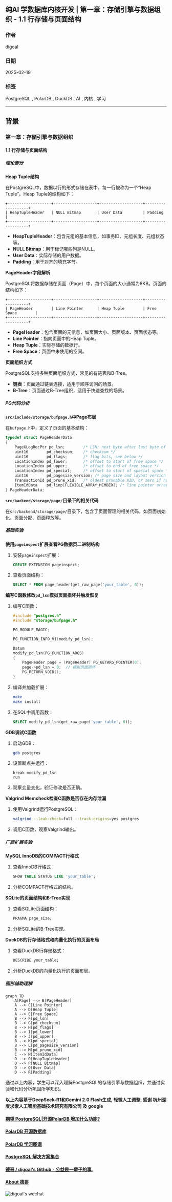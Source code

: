 ## 纯AI 学数据库内核开发 | 第一章：存储引擎与数据组织 - 1.1 行存储与页面结构  
  
### 作者  
digoal  
  
### 日期  
2025-02-19  
  
### 标签  
PostgreSQL , PolarDB , DuckDB , AI , 内核 , 学习  
  
----  
  
## 背景  
  
### 第一章：存储引擎与数据组织

#### 1.1 行存储与页面结构

##### 理论部分

**Heap Tuple结构**

在PostgreSQL中，数据以行的形式存储在表中，每一行被称为一个“Heap Tuple”。Heap Tuple的结构如下：

```plaintext
+-------------------+-------------------+-------------------+-------------------+
| HeapTupleHeader   | NULL Bitmap       | User Data         | Padding           |
+-------------------+-------------------+-------------------+-------------------+
```

- **HeapTupleHeader**：包含元组的基本信息，如事务ID、元组长度、元组状态等。
- **NULL Bitmap**：用于标记哪些列是NULL。
- **User Data**：实际存储的用户数据。
- **Padding**：用于对齐的填充字节。

**PageHeader字段解析**

PostgreSQL将数据存储在页面（Page）中，每个页面的大小通常为8KB。页面的结构如下：

```plaintext
+-------------------+-------------------+-------------------+-------------------+
| PageHeader        | Line Pointer      | Heap Tuple        | Free Space        |
+-------------------+-------------------+-------------------+-------------------+
```

- **PageHeader**：包含页面的元信息，如页面大小、页面版本、页面状态等。
- **Line Pointer**：指向页面中的Heap Tuple。
- **Heap Tuple**：实际存储的数据行。
- **Free Space**：页面中未使用的空间。

**页面组织方式**

PostgreSQL支持多种页面组织方式，常见的有链表和B-Tree。

- **链表**：页面通过链表连接，适用于顺序访问的场景。
- **B-Tree**：页面通过B-Tree组织，适用于快速查找的场景。

##### PG代码分析

**`src/include/storage/bufpage.h`中Page布局**

在`bufpage.h`中，定义了页面的基本结构：

```c
typedef struct PageHeaderData
{
    PageXLogRecPtr pd_lsn;        /* LSN: next byte after last byte of xlog record */
    uint16        pd_checksum;    /* checksum */
    uint16        pd_flags;       /* flag bits, see below */
    LocationIndex pd_lower;       /* offset to start of free space */
    LocationIndex pd_upper;       /* offset to end of free space */
    LocationIndex pd_special;     /* offset to start of special space */
    uint16        pd_pagesize_version; /* page size and layout version */
    TransactionId pd_prune_xid;   /* oldest prunable XID, or zero if none */
    ItemIdData    pd_linp[FLEXIBLE_ARRAY_MEMBER]; /* line pointer array */
} PageHeaderData;
```

**`src/backend/storage/page/`目录下的相关代码**

在`src/backend/storage/page/`目录下，包含了页面管理的相关代码，如页面初始化、页面分配、页面释放等。

##### 基础实验

**使用`pageinspect`扩展查看PG数据页二进制结构**

1. 安装`pageinspect`扩展：

    ```sql
    CREATE EXTENSION pageinspect;
    ```

2. 查看页面结构：

    ```sql
    SELECT * FROM page_header(get_raw_page('your_table', 0));
    ```

**编写C函数修改`pd_lsn`模拟页面损坏并触发恢复**

1. 编写C函数：

    ```c
    #include "postgres.h"
    #include "storage/bufpage.h"

    PG_MODULE_MAGIC;

    PG_FUNCTION_INFO_V1(modify_pd_lsn);

    Datum
    modify_pd_lsn(PG_FUNCTION_ARGS)
    {
        PageHeader page = (PageHeader) PG_GETARG_POINTER(0);
        page->pd_lsn = 0;  // 模拟页面损坏
        PG_RETURN_VOID();
    }
    ```

2. 编译并加载扩展：

    ```bash
    make
    make install
    ```

3. 在SQL中调用函数：

    ```sql
    SELECT modify_pd_lsn(get_raw_page('your_table', 0));
    ```

**GDB调试C函数**

1. 启动GDB：

    ```bash
    gdb postgres
    ```

2. 设置断点并运行：

    ```gdb
    break modify_pd_lsn
    run
    ```

3. 观察变量变化，验证修改是否正确。

**Valgrind Memcheck检查C函数是否存在内存泄漏**

1. 使用Valgrind运行PostgreSQL：

    ```bash
    valgrind --leak-check=full --track-origins=yes postgres
    ```

2. 调用C函数，观察Valgrind输出。

##### 厂商扩展实验

**MySQL InnoDB的COMPACT行格式**

1. 查看InnoDB行格式：

    ```sql
    SHOW TABLE STATUS LIKE 'your_table';
    ```

2. 分析COMPACT行格式的结构。

**SQLite的页面结构和B-Tree实现**

1. 查看SQLite页面结构：

    ```sql
    PRAGMA page_size;
    ```

2. 分析SQLite的B-Tree实现。

**DuckDB的行存储格式和向量化执行的页面布局**

1. 查看DuckDB行存储格式：

    ```sql
    DESCRIBE your_table;
    ```

2. 分析DuckDB的向量化执行的页面布局。

##### 图形辅助理解

```mermaid
graph TD
    A[Page] --> B[PageHeader]
    A --> C[Line Pointer]
    A --> D[Heap Tuple]
    A --> E[Free Space]
    B --> F[pd_lsn]
    B --> G[pd_checksum]
    B --> H[pd_flags]
    B --> I[pd_lower]
    B --> J[pd_upper]
    B --> K[pd_special]
    B --> L[pd_pagesize_version]
    B --> M[pd_prune_xid]
    C --> N[ItemIdData]
    D --> O[HeapTupleHeader]
    D --> P[NULL Bitmap]
    D --> Q[User Data]
    D --> R[Padding]
```

通过以上内容，学生可以深入理解PostgreSQL的存储引擎与数据组织，并通过实验和代码分析巩固所学知识。
  
<b> 以上内容基于DeepSeek-R1和Gemini 2.0 Flash生成, 轻微人工调整, 感谢 杭州深度求索人工智能基础技术研究有限公司 及 google </b>  
  
  
  
#### [期望 PostgreSQL|开源PolarDB 增加什么功能?](https://github.com/digoal/blog/issues/76 "269ac3d1c492e938c0191101c7238216")
  
  
#### [PolarDB 开源数据库](https://openpolardb.com/home "57258f76c37864c6e6d23383d05714ea")
  
  
#### [PolarDB 学习图谱](https://www.aliyun.com/database/openpolardb/activity "8642f60e04ed0c814bf9cb9677976bd4")
  
  
#### [PostgreSQL 解决方案集合](../201706/20170601_02.md "40cff096e9ed7122c512b35d8561d9c8")
  
  
#### [德哥 / digoal's Github - 公益是一辈子的事.](https://github.com/digoal/blog/blob/master/README.md "22709685feb7cab07d30f30387f0a9ae")
  
  
#### [About 德哥](https://github.com/digoal/blog/blob/master/me/readme.md "a37735981e7704886ffd590565582dd0")
  
  
![digoal's wechat](../pic/digoal_weixin.jpg "f7ad92eeba24523fd47a6e1a0e691b59")
  
